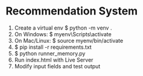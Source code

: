 # Recommendation System

1. Create a virtual env $ python -m venv .
2. On Windows: $ myenv\Scripts\activate
3. On Mac/Linux: $ source myenv/bin/activate
4. $ pip install -r requirements.txt
5. $ python runner_memory.py
6. Run index.html with Live Server
7. Modify input fields and test output
